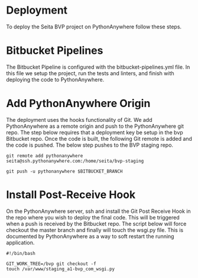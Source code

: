 # Deployment

To deploy the Seita BVP project on PythonAnywhere follow these steps.

# Bitbucket Pipelines

The Bitbucket Pipeline is configured with the bitbucket-pipelines.yml file.
In this file we setup the project, run the tests and linters, and finish with
deploying the code to PythonAnywhere.

# Add PythonAnywhere Origin

The deployment uses the hooks functionality of Git. We add PythonAnywhere as a
remote origin and push to the PythonAnywhere git repo. The step below requires that
a deployment key be setup in the bvp Bitbucket repo. Once the code is built, the following
Git remote is added and the code is pushed. The below step pushes to the BVP staging repo.

```
git remote add pythonanywhere seita@ssh.pythonanywhere.com:/home/seita/bvp-staging

git push -u pythonanywhere $BITBUCKET_BRANCH
```

# Install Post-Receive Hook

On the PythonAnywhere server, ssh and install the Git Post Receive Hook
in the repo where you wish to deploy the final code. This will be triggered when a
push is received by the Bitbucket repo. The script below will force checkout the master
branch and finally will touch the wsgi.py file. This is documented by PythonAnywhere as
a way to soft restart the running application.

```
#!/bin/bash

GIT_WORK_TREE=/bvp git checkout -f 
touch /var/www/staging_a1-bvp_com_wsgi.py
```

